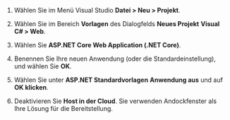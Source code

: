 1. Wählen Sie im Menü Visual Studio **Datei > Neu > Projekt**.

1. Wählen Sie im Bereich **Vorlagen** des Dialogfelds **Neues Projekt** **Visual C# > Web**.

1. Wählen Sie **ASP.NET Core Web Application (.NET Core)**.

1. Benennen Sie Ihre neuen Anwendung (oder die Standardeinstellung), und wählen Sie **OK**.

1. Wählen Sie unter **ASP.NET Standardvorlagen** **Anwendung aus** und auf **OK klicken**.

1. Deaktivieren Sie **Host in der Cloud**. Sie verwenden Andockfenster als Ihre Lösung für die Bereitstellung.
